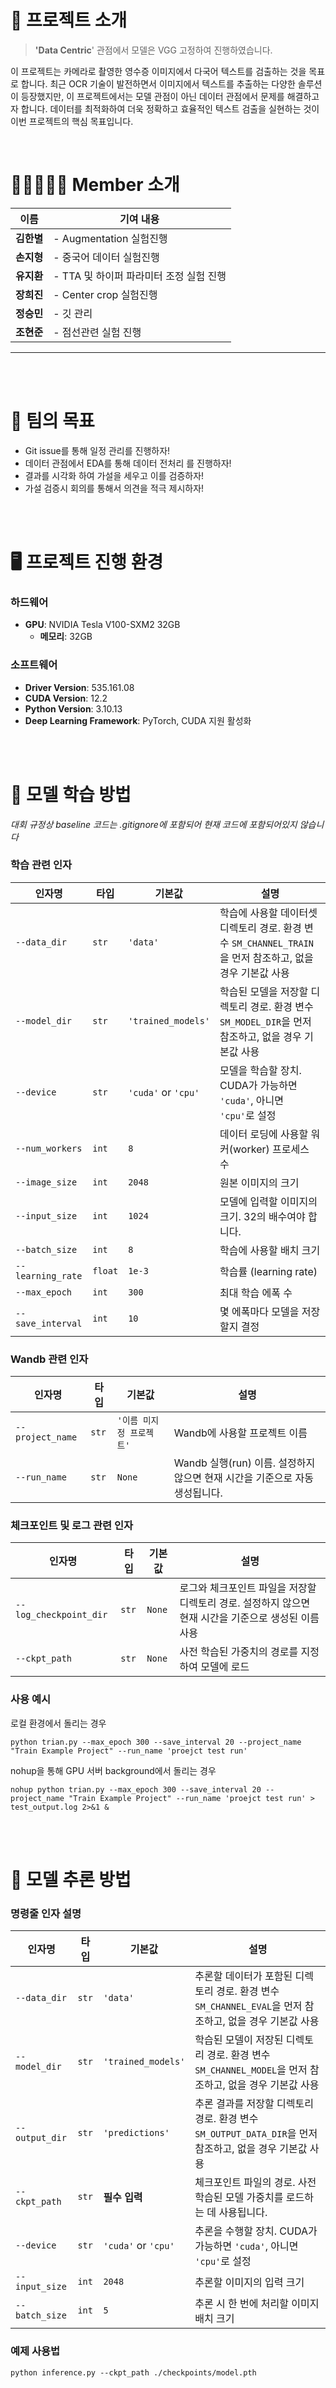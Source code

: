# 🚀 프로젝트 소개
> **'Data Centric**' 관점에서 모델은 VGG 고정하여 진행하였습니다.

이 프로젝트는 카메라로 촬영한 영수증 이미지에서 다국어 텍스트를 검출하는 것을 목표로 합니다. 최근 OCR 기술이 발전하면서 이미지에서 텍스트를 추출하는 다양한 솔루션이 등장했지만, 이 프로젝트에서는 모델 관점이 아닌 데이터 관점에서 문제를 해결하고자 합니다. 데이터를 최적화하여 더욱 정확하고 효율적인 텍스트 검출을 실현하는 것이 이번 프로젝트의 핵심 목표입니다.

<br>

# 💁🏼‍♂️💁‍♀️ Member 소개
| 이름       | 기여 내용 |
|------------|-----------|
| **김한별** | - Augmentation 실험진행  <br>  |
| **손지형** | - 중국어 데이터 실험진행 <br>|
| **유지환** | - TTA 및 하이퍼 파라미터 조정 실험 진행 <br>  |
| **장희진** | - Center crop 실험진행 <br> |
| **정승민** | - 깃 관리 <br>  |
| **조현준** | - 점선관련 실험 진행 <br>  |
---

<br><br>
# 🤜 팀의 목표
- Git issue를 통해 일정 관리를 진행하자!
- 데이터 관점에서 EDA를 통해 데이터 전처리 를 진행하자!
- 결과를 시각화 하여 가설을 세우고 이를 검증하자! 
- 가설 검증시 회의를 통해서 의견을 적극 제시하자!

<br><br>

# 🖥️ 프로젝트 진행 환경

### 하드웨어
- **GPU**: NVIDIA Tesla V100-SXM2 32GB
  - **메모리**: 32GB


### 소프트웨어
- **Driver Version**: 535.161.08
- **CUDA Version**: 12.2
- **Python Version**: 3.10.13
- **Deep Learning Framework**: PyTorch, CUDA 지원 활성화

<br><br>


# 🦅 모델 학습 방법
*대회 규정상 baseline 코드는 .gitignore에 포함되어 현재 코드에 포함되어있지 않습니다*


### 학습 관련 인자
| 인자명                | 타입      | 기본값                  | 설명 |
|-----------------------|-----------|-------------------------|------|
| `--data_dir`          | `str`     | `'data'`               | 학습에 사용할 데이터셋 디렉토리 경로. 환경 변수 `SM_CHANNEL_TRAIN`을 먼저 참조하고, 없을 경우 기본값 사용 |
| `--model_dir`         | `str`     | `'trained_models'`     | 학습된 모델을 저장할 디렉토리 경로. 환경 변수 `SM_MODEL_DIR`을 먼저 참조하고, 없을 경우 기본값 사용 |
| `--device`            | `str`     | `'cuda'` or `'cpu'`    | 모델을 학습할 장치. CUDA가 가능하면 `'cuda'`, 아니면 `'cpu'`로 설정 |
| `--num_workers`       | `int`     | `8`                    | 데이터 로딩에 사용할 워커(worker) 프로세스 수 |
| `--image_size`        | `int`     | `2048`                 | 원본 이미지의 크기 |
| `--input_size`        | `int`     | `1024`                 | 모델에 입력할 이미지의 크기. 32의 배수여야 합니다. |
| `--batch_size`        | `int`     | `8`                    | 학습에 사용할 배치 크기 |
| `--learning_rate`     | `float`   | `1e-3`                 | 학습률 (learning rate) |
| `--max_epoch`         | `int`     | `300`                  | 최대 학습 에폭 수 |
| `--save_interval`     | `int`     | `10`                   | 몇 에폭마다 모델을 저장할지 결정 |

### Wandb 관련 인자

| 인자명                | 타입      | 기본값                  | 설명 |
|-----------------------|-----------|-------------------------|------|
| `--project_name`      | `str`     | `'이름 미지정 프로젝트'` | Wandb에 사용할 프로젝트 이름 |
| `--run_name`          | `str`     | `None`                 | Wandb 실행(run) 이름. 설정하지 않으면 현재 시간을 기준으로 자동 생성됩니다. |

### 체크포인트 및 로그 관련 인자

| 인자명                | 타입      | 기본값                  | 설명 |
|-----------------------|-----------|-------------------------|------|
| `--log_checkpoint_dir`| `str`     | `None`                 | 로그와 체크포인트 파일을 저장할 디렉토리 경로. 설정하지 않으면 현재 시간을 기준으로 생성된 이름 사용 |
| `--ckpt_path`         | `str`     | `None`                 | 사전 학습된 가중치의 경로를 지정하여 모델에 로드 |



### 사용 예시
로컬 환경에서 돌리는 경우
```
python trian.py --max_epoch 300 --save_interval 20 --project_name "Train Example Project" --run_name 'proejct test run'
```
nohup을 통해 GPU 서버 background에서 돌리는 경우 
```
nohup python trian.py --max_epoch 300 --save_interval 20 --project_name "Train Example Project" --run_name 'proejct test run' > test_output.log 2>&1 &
```

<br><br>
# 🦖 모델 추론 방법
### 명령줄 인자 설명

| 인자명                | 타입      | 기본값                  | 설명 |
|-----------------------|-----------|-------------------------|------|
| `--data_dir`          | `str`     | `'data'`               | 추론할 데이터가 포함된 디렉토리 경로. 환경 변수 `SM_CHANNEL_EVAL`을 먼저 참조하고, 없을 경우 기본값 사용 |
| `--model_dir`         | `str`     | `'trained_models'`     | 학습된 모델이 저장된 디렉토리 경로. 환경 변수 `SM_CHANNEL_MODEL`을 먼저 참조하고, 없을 경우 기본값 사용 |
| `--output_dir`        | `str`     | `'predictions'`        | 추론 결과를 저장할 디렉토리 경로. 환경 변수 `SM_OUTPUT_DATA_DIR`을 먼저 참조하고, 없을 경우 기본값 사용 |
| `--ckpt_path`         | `str`     | **필수 입력**         | 체크포인트 파일의 경로. 사전 학습된 모델 가중치를 로드하는 데 사용됩니다. |
| `--device`            | `str`     | `'cuda'` or `'cpu'`    | 추론을 수행할 장치. CUDA가 가능하면 `'cuda'`, 아니면 `'cpu'`로 설정 |
| `--input_size`        | `int`     | `2048`                 | 추론할 이미지의 입력 크기 |
| `--batch_size`        | `int`     | `5`                    | 추론 시 한 번에 처리할 이미지 배치 크기 |

### 예제 사용법


```
python inference.py --ckpt_path ./checkpoints/model.pth